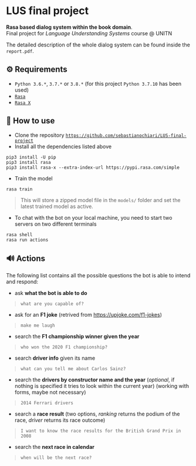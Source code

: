 # LUS final project
**Rasa based dialog system within the book domain**.  
Final project for *Language Understanding Systems* course @ UNITN

The detailed description of the whole dialog system can be found inside the `report.pdf`. 

## ⚙️ Requirements

- `Python 3.6.*`, `3.7.*` or `3.8.*` (for this project `Python 3.7.10` has been used)
- [`Rasa`](https://rasa.com/docs/rasa/installation)
- [`Rasa X`](https://rasa.com/docs/rasa-x/)

## 🔧 How to use

- Clone the repository [`https://github.com/sebastianochiari/LUS-final-project`](https://github.com/sebastianochiari/LUS-final-project)
- Install all the dependencies listed above  
```
pip3 install -U pip 
pip3 install rasa 
pip3 install rasa-x --extra-index-url https://pypi.rasa.com/simple
```
- Train the model  
```
rasa train
```
> This will store a zipped model file in the `models/` folder and set the latest trained model as active.
- To chat with the bot on your local machine, you need to start two servers on two different terminals
```
rasa shell
rasa run actions
```

## 🔊 Actions

The following list contains all the possible questions the bot is able to intend and respond:
- ask **what the bot is able to do**
> `what are you capable of?`
- ask for an **F1 joke** (retrived from https://upjoke.com/f1-jokes)
> `make me laugh`
- search the **F1 championship winner given the year**
> `who won the 2020 F1 championship?`
- search **driver info** given its name
> `what can you tell me about Carlos Sainz?`
- search the **drivers by constructor name and the year** (*optional*, if nothing is specified it tries to look within the current year) (working with forms, maybe not necessary)  
> `2014 Ferrari drivers`
- search a **race result** (two options, *ranking* returns the podium of the race, *driver* returns its race outcome)
> `I want to know the race results for the British Grand Prix in 2008`
- search the **next race in calendar**
> `when will be the next race?`
